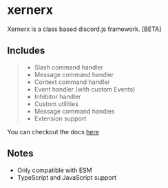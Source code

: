 # xernerx

Xernerx is a class based discord.js framework. \[BETA\]

## Includes

> - Slash command handler
> - Message command handler
> - Context command handler
> - Event handler (with custom Events)
> - Inhibitor handler
> - Custom utilities
> - Message command handles
> - Extension support

You can checkout the docs [here](https://thedummi.github.io/xernerx/home.html)

## Notes

- Only compatible with ESM
- TypeScript and JavaScript support
